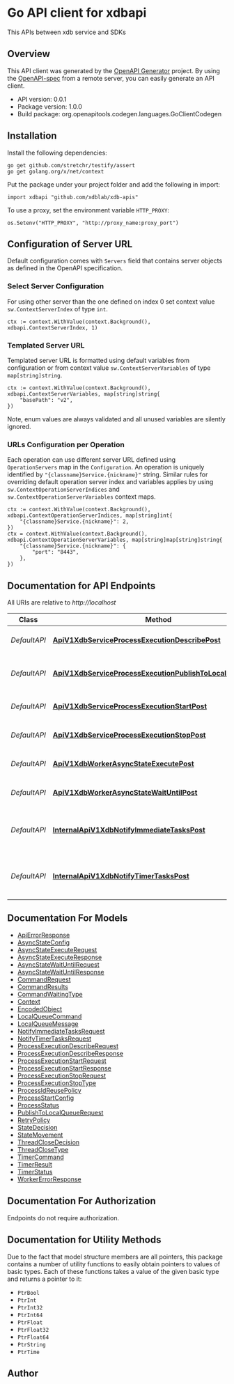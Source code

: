 # Go API client for xdbapi

This APIs between xdb service and SDKs

## Overview
This API client was generated by the [OpenAPI Generator](https://openapi-generator.tech) project.  By using the [OpenAPI-spec](https://www.openapis.org/) from a remote server, you can easily generate an API client.

- API version: 0.0.1
- Package version: 1.0.0
- Build package: org.openapitools.codegen.languages.GoClientCodegen

## Installation

Install the following dependencies:

```shell
go get github.com/stretchr/testify/assert
go get golang.org/x/net/context
```

Put the package under your project folder and add the following in import:

```golang
import xdbapi "github.com/xdblab/xdb-apis"
```

To use a proxy, set the environment variable `HTTP_PROXY`:

```golang
os.Setenv("HTTP_PROXY", "http://proxy_name:proxy_port")
```

## Configuration of Server URL

Default configuration comes with `Servers` field that contains server objects as defined in the OpenAPI specification.

### Select Server Configuration

For using other server than the one defined on index 0 set context value `sw.ContextServerIndex` of type `int`.

```golang
ctx := context.WithValue(context.Background(), xdbapi.ContextServerIndex, 1)
```

### Templated Server URL

Templated server URL is formatted using default variables from configuration or from context value `sw.ContextServerVariables` of type `map[string]string`.

```golang
ctx := context.WithValue(context.Background(), xdbapi.ContextServerVariables, map[string]string{
	"basePath": "v2",
})
```

Note, enum values are always validated and all unused variables are silently ignored.

### URLs Configuration per Operation

Each operation can use different server URL defined using `OperationServers` map in the `Configuration`.
An operation is uniquely identified by `"{classname}Service.{nickname}"` string.
Similar rules for overriding default operation server index and variables applies by using `sw.ContextOperationServerIndices` and `sw.ContextOperationServerVariables` context maps.

```golang
ctx := context.WithValue(context.Background(), xdbapi.ContextOperationServerIndices, map[string]int{
	"{classname}Service.{nickname}": 2,
})
ctx = context.WithValue(context.Background(), xdbapi.ContextOperationServerVariables, map[string]map[string]string{
	"{classname}Service.{nickname}": {
		"port": "8443",
	},
})
```

## Documentation for API Endpoints

All URIs are relative to *http://localhost*

Class | Method | HTTP request | Description
------------ | ------------- | ------------- | -------------
*DefaultAPI* | [**ApiV1XdbServiceProcessExecutionDescribePost**](docs/DefaultAPI.md#apiv1xdbserviceprocessexecutiondescribepost) | **Post** /api/v1/xdb/service/process-execution/describe | describe a process execution
*DefaultAPI* | [**ApiV1XdbServiceProcessExecutionPublishToLocalQueuePost**](docs/DefaultAPI.md#apiv1xdbserviceprocessexecutionpublishtolocalqueuepost) | **Post** /api/v1/xdb/service/process-execution/publish-to-local-queue | send message(s) to be consumed within a single process execution
*DefaultAPI* | [**ApiV1XdbServiceProcessExecutionStartPost**](docs/DefaultAPI.md#apiv1xdbserviceprocessexecutionstartpost) | **Post** /api/v1/xdb/service/process-execution/start | start a process execution
*DefaultAPI* | [**ApiV1XdbServiceProcessExecutionStopPost**](docs/DefaultAPI.md#apiv1xdbserviceprocessexecutionstoppost) | **Post** /api/v1/xdb/service/process-execution/stop | stop a process execution
*DefaultAPI* | [**ApiV1XdbWorkerAsyncStateExecutePost**](docs/DefaultAPI.md#apiv1xdbworkerasyncstateexecutepost) | **Post** /api/v1/xdb/worker/async-state/execute | invoking AsyncState.execute API
*DefaultAPI* | [**ApiV1XdbWorkerAsyncStateWaitUntilPost**](docs/DefaultAPI.md#apiv1xdbworkerasyncstatewaituntilpost) | **Post** /api/v1/xdb/worker/async-state/wait-until | invoking AsyncState.waitUntil API
*DefaultAPI* | [**InternalApiV1XdbNotifyImmediateTasksPost**](docs/DefaultAPI.md#internalapiv1xdbnotifyimmediatetaskspost) | **Post** /internal/api/v1/xdb/notify-immediate-tasks | for api service to tell async service that there are new immediate tasks added to the queue
*DefaultAPI* | [**InternalApiV1XdbNotifyTimerTasksPost**](docs/DefaultAPI.md#internalapiv1xdbnotifytimertaskspost) | **Post** /internal/api/v1/xdb/notify-timer-tasks | for api service to tell async service that there are new timer tasks added to the queue


## Documentation For Models

 - [ApiErrorResponse](docs/ApiErrorResponse.md)
 - [AsyncStateConfig](docs/AsyncStateConfig.md)
 - [AsyncStateExecuteRequest](docs/AsyncStateExecuteRequest.md)
 - [AsyncStateExecuteResponse](docs/AsyncStateExecuteResponse.md)
 - [AsyncStateWaitUntilRequest](docs/AsyncStateWaitUntilRequest.md)
 - [AsyncStateWaitUntilResponse](docs/AsyncStateWaitUntilResponse.md)
 - [CommandRequest](docs/CommandRequest.md)
 - [CommandResults](docs/CommandResults.md)
 - [CommandWaitingType](docs/CommandWaitingType.md)
 - [Context](docs/Context.md)
 - [EncodedObject](docs/EncodedObject.md)
 - [LocalQueueCommand](docs/LocalQueueCommand.md)
 - [LocalQueueMessage](docs/LocalQueueMessage.md)
 - [NotifyImmediateTasksRequest](docs/NotifyImmediateTasksRequest.md)
 - [NotifyTimerTasksRequest](docs/NotifyTimerTasksRequest.md)
 - [ProcessExecutionDescribeRequest](docs/ProcessExecutionDescribeRequest.md)
 - [ProcessExecutionDescribeResponse](docs/ProcessExecutionDescribeResponse.md)
 - [ProcessExecutionStartRequest](docs/ProcessExecutionStartRequest.md)
 - [ProcessExecutionStartResponse](docs/ProcessExecutionStartResponse.md)
 - [ProcessExecutionStopRequest](docs/ProcessExecutionStopRequest.md)
 - [ProcessExecutionStopType](docs/ProcessExecutionStopType.md)
 - [ProcessIdReusePolicy](docs/ProcessIdReusePolicy.md)
 - [ProcessStartConfig](docs/ProcessStartConfig.md)
 - [ProcessStatus](docs/ProcessStatus.md)
 - [PublishToLocalQueueRequest](docs/PublishToLocalQueueRequest.md)
 - [RetryPolicy](docs/RetryPolicy.md)
 - [StateDecision](docs/StateDecision.md)
 - [StateMovement](docs/StateMovement.md)
 - [ThreadCloseDecision](docs/ThreadCloseDecision.md)
 - [ThreadCloseType](docs/ThreadCloseType.md)
 - [TimerCommand](docs/TimerCommand.md)
 - [TimerResult](docs/TimerResult.md)
 - [TimerStatus](docs/TimerStatus.md)
 - [WorkerErrorResponse](docs/WorkerErrorResponse.md)


## Documentation For Authorization

Endpoints do not require authorization.


## Documentation for Utility Methods

Due to the fact that model structure members are all pointers, this package contains
a number of utility functions to easily obtain pointers to values of basic types.
Each of these functions takes a value of the given basic type and returns a pointer to it:

* `PtrBool`
* `PtrInt`
* `PtrInt32`
* `PtrInt64`
* `PtrFloat`
* `PtrFloat32`
* `PtrFloat64`
* `PtrString`
* `PtrTime`

## Author



